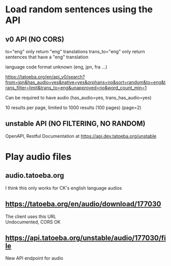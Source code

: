 # Load random sentences using the API

## v0 API (NO CORS)

to="eng" only return "eng" translations
trans_to="eng" only return sentences that have a "eng" translation

language code format unknown (eng, jpn, fra ...)

https://tatoeba.org/en/api_v0/search?from=jpn&has_audio=yes&native=yes&orphans=no&sort=random&to=eng&trans_filter=limit&trans_to=eng&unapproved=no&word_count_min=1

Can be required to have audio (has_audio=yes, trans_has_audio=yes)

10 results per page, limited to 1000 results (100 pages) (page=2)

## unstable API (NO FILTERING, NO RANDOM)

OpenAPI, Restful
Documentation at https://api.dev.tatoeba.org/unstable

# Play audio files

## audio.tatoeba.org

I think this only works for CK's english language audios

## https://tatoeba.org/en/audio/download/177030

The client uses this URL  
Undocumented, CORS OK

## https://api.tatoeba.org/unstable/audio/177030/file

New API endpoint for audio
